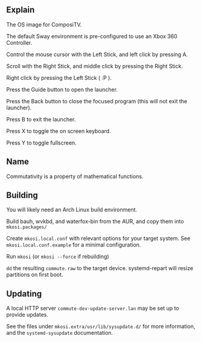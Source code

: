 ## Explain
The OS image for ComposiTV.

The default Sway environment is pre-configured to use an Xbox 360 Controller.

Control the mouse cursor with the Left Stick, and left click by pressing A.

Scroll with the Right Stick, and middle click by pressing the Right Stick.

Right click by pressing the Left Stick ( :P ).

Press the Guide button to open the launcher.

Press the Back button to close the focused program (this will not exit the launcher).

Press B to exit the launcher.

Press X to toggle the on screen keyboard.

Press Y to toggle fullscreen.

## Name
Commutativity is a property of mathematical functions.

## Building
You will likely need an Arch Linux build environment.

Build bauh, wvkbd, and waterfox-bin from the AUR,
and copy them into `mkosi.packages/`

Create `mkosi.local.conf` with relevant options for your target system.
See `mkosi.local.conf.example` for a minimal configuration.

Run `mkosi` (or `mkosi --force` if rebuilding)

`dd` the resulting `commute.raw` to the target device.
systemd-repart will resize partitions on first boot.

## Updating
A local HTTP server `commute-dev-update-server.lan` may be set up to provide updates.

See the files under `mkosi.extra/usr/lib/sysupdate.d/` for more information, and the `systemd-sysupdate` documentation.
